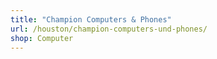 ```yaml
---
title: "Champion Computers & Phones"
url: /houston/champion-computers-und-phones/
shop: Computer
---
```

